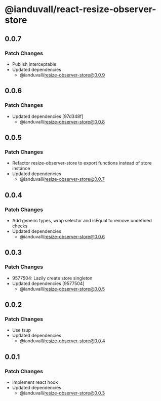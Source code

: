 # @ianduvall/react-resize-observer-store

## 0.0.7

### Patch Changes

- Publish interceptable
- Updated dependencies
  - @ianduvall/resize-observer-store@0.0.9

## 0.0.6

### Patch Changes

- Updated dependencies [97d348f]
  - @ianduvall/resize-observer-store@0.0.8

## 0.0.5

### Patch Changes

- Refactor resize-observer-store to export functions instead of store instance
- Updated dependencies
  - @ianduvall/resize-observer-store@0.0.7

## 0.0.4

### Patch Changes

- Add generic types, wrap selector and isEqual to remove undefined checks
- Updated dependencies
  - @ianduvall/resize-observer-store@0.0.6

## 0.0.3

### Patch Changes

- 9577504: Lazily create store singleton
- Updated dependencies [9577504]
  - @ianduvall/resize-observer-store@0.0.5

## 0.0.2

### Patch Changes

- Use tsup
- Updated dependencies
  - @ianduvall/resize-observer-store@0.0.4

## 0.0.1

### Patch Changes

- Implement react hook
- Updated dependencies
  - @ianduvall/resize-observer-store@0.0.3

